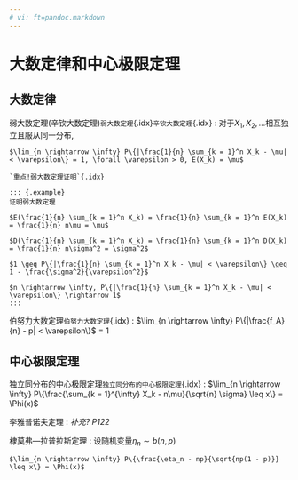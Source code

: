 ```yaml
---
# vi: ft=pandoc.markdown
---
```


# 大数定律和中心极限定理

## 大数定律

弱大数定理(辛钦大数定理)`弱大数定理`{.idx}`辛钦大数定理`{.idx}
: 对于$X_1, X_2, \ldots$相互独立且服从同一分布,

    $\lim_{n \rightarrow \infty} P\{|\frac{1}{n} \sum_{k = 1}^n X_k - \mu| < \varepsilon\} = 1, \forall \varepsilon > 0, E(X_k) = \mu$

    `重点!弱大数定理证明`{.idx}

    ::: {.example}
    证明弱大数定理

    $E(\frac{1}{n} \sum_{k = 1}^n X_k) = \frac{1}{n} \sum_{k = 1}^n E(X_k) = \frac{1}{n} n\mu = \mu$

    $D(\frac{1}{n} \sum_{k = 1}^n X_k) = \frac{1}{n} \sum_{k = 1}^n D(X_k) = \frac{1}{n} n\sigma^2 = \sigma^2$

    $1 \geq P\{|\frac{1}{n} \sum_{k = 1}^n X_k - \mu| < \varepsilon\} \geq 1 - \frac{\sigma^2}{\varepsilon^2}$

    $n \rightarrow \infty, P\{|\frac{1}{n} \sum_{k = 1}^n X_k - \mu| < \varepsilon\} \rightarrow 1$
    :::

伯努力大数定理`伯努力大数定理`{.idx}
: $\lim_{n \rightarrow \infty} P\{|\frac{f_A}{n} - p| < \varepsilon\}$ = 1

## 中心极限定理

独立同分布的中心极限定理`独立同分布的中心极限定理`{.idx}
: $\lim_{n \rightarrow \infty} P\{\frac{\sum_{k = 1}^{\infty} X_k - n\mu}{\sqrt{n} \sigma} \leq x\} = \Phi(x)$

李雅普诺夫定理
: *补充? P122*

棣莫弗—拉普拉斯定理
: 设随机变量$\eta_n \sim b(n, p)$

    $\lim_{n \rightarrow \infty} P\{\frac{\eta_n - np}{\sqrt{np(1 - p)}} \leq x\} = \Phi(x)$
